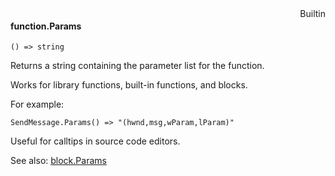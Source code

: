 <div style="float:right"><span class="builtin">Builtin</span></div>

#### function.Params

``` suneido
() => string
```

Returns a string containing the parameter list for the function.

Works for library functions, built-in functions, and blocks.

For example:

``` suneido
SendMessage.Params() => "(hwnd,msg,wParam,lParam)"
```

Useful for calltips in source code editors.

See also: [block.Params](<../Block/block.Params.md>)